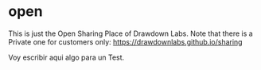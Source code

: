 # open
This is just the Open Sharing Place of Drawdown Labs.
Note that there is a Private one for customers only:
https://drawdownlabs.github.io/sharing


Voy escribir aqui algo para un Test.
